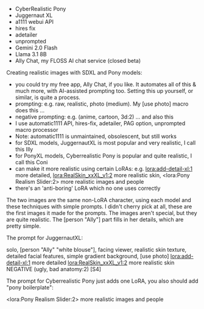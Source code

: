 - CyberRealistic Pony
- Juggernaut XL
- a1111 webui API
- hires fix
- adetailer
- unprompted
- Gemini 2.0 Flash
- Llama 3.1 8B
- Ally Chat, my FLOSS AI chat service (closed beta)


Creating realistic images with SDXL and Pony models:

- you could try my free app, Ally Chat, if you like. It automates all of this & much more, with AI-assisted prompting too. Setting this up yourself, or similar, is quite a process.
- prompting: e.g. raw, realistic, photo (medium). My [use photo] macro does this ...
- negative prompting: e.g. (anime, cartoon, 3d:2) ... and also this
- I use automatic1111 API, hires-fix, adetailer, PAG option, unprompted macro processor
- Note: automatic1111 is unmaintained, obsolescent, but still works
- for SDXL models, JuggernautXL is most popular and very realistic, I call this Illy
- for PonyXL models, Cyberrealistic Pony is popular and quite realistic, I call this Coni
- can make it more realistic using certain LoRAs: e.g. <lora:add-detail-xl:1> more detailed, <lora:RealSkin_xxXL_v1:2> more realistic skin, <lora:Pony Realism Slider:2> more realistic images and people
- there's an 'anti-boring' LoRA which no one uses correctly

The two images are the same non-LoRA character, using each model and these techniques with simple prompts. I didn't cherry pick at all, these are the first images it made for the prompts. The images aren't special, but they are quite realistic. The [person "Ally"] part fills in her details, which are pretty simple.

The prompt for JuggernautXL:

solo, [person "Ally" "white blouse"], facing viewer, realistic skin texture, detailed facial features, simple gradient background, [use photo] <lora:add-detail-xl:1> more detailed <lora:RealSkin_xxXL_v1:2> more realistic skin NEGATIVE (ugly, bad anatomy:2) [S4]

The prompt for Cyberrealistic Pony just adds one LoRA, you also should add "pony boilerplate":

<lora:Pony Realism Slider:2> more realistic images and people
